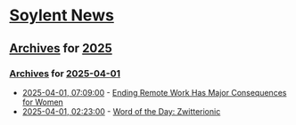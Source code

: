 # [Soylent News](../../../README.md)

## [Archives](../../index.md) for [2025](../index.md)

### [Archives](../../index.md) for [2025-04-01](index.md)

* [2025-04-01, 07:09:00](https://soylentnews.org/article.pl?sid=25/03/31/0411203&from=rss) - [Ending Remote Work Has Major Consequences for Women](https://soylentnews.org/article.pl?sid=25/03/31/0411203&from=rss)
* [2025-04-01, 02:23:00](https://soylentnews.org/article.pl?sid=25/03/31/045231&from=rss) - [Word of the Day: Zwitterionic](https://soylentnews.org/article.pl?sid=25/03/31/045231&from=rss)

